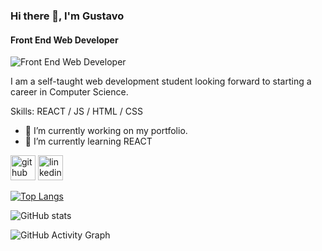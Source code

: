### Hi there 👋, I'm Gustavo
#### Front End Web Developer
![Front End Web Developer](https://arturssmirnovs.github.io/github-profile-readme-generator/images/banner.png)

I am a self-taught web development student looking forward to starting a career in Computer Science. 

Skills: REACT / JS / HTML / CSS

- 🔭 I’m currently working on my portfolio. 
- 🌱 I’m currently learning REACT 


[<img src='https://cdn.jsdelivr.net/npm/simple-icons@3.0.1/icons/github.svg' alt='github' height='40'>](https://github.com/future-cs)  [<img src='https://cdn.jsdelivr.net/npm/simple-icons@3.0.1/icons/linkedin.svg' alt='linkedin' height='40'>](https://www.linkedin.com/in/https://www.linkedin.com/public-profile/settings?trk=d_flagship3_profile_self_view_public_profile/)  

[![Top Langs](https://github-readme-stats.vercel.app/api/top-langs/?username=future-cs)](https://github.com/anuraghazra/github-readme-stats)

![GitHub stats](https://github-readme-stats.vercel.app/api?username=future-cs&show_icons=true)  

![GitHub Activity Graph](https://activity-graph.herokuapp.com/graph?username=future-cs)  

